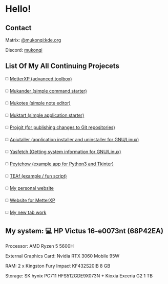 # Hello!
## Contact
Matrix: [@mukonqi:kde.org](https://matrix.to/#/@mukonqi:kde.org)

Discord: [mukonqi](https://discord.com/channels/@me/980440858245623838)
## List Of My All Continuing Projecets
◻️ [MetterXP (advanced toolbox)](https://mukonqi.github.io/metterxp)

◻️ [Mukander (simple command starter)](https://github.com/MuKonqi/mukander)

◻️ [Mukotes (simple note editor)](https://github.com/MuKonqi/mukotes)

◻️ [Muktart (simple application starter)](https://github.com/MuKonqi/muktart)

◻️ [Projgit (for publishing changes to Git repositories)](https://github.com/MuKonqi/projgit)

◻️ [Apiutaller (application installer and uninstaller for GNU/Linux)](https://github.com/MuKonqi/apiutaller)

◻️ [Yasfetch (Getting system information for GNU/Linux)](https://github.com/MuKonqi/yasfetch)

◻️ [Peytehow (example app for Python3 and Tkinter)](https://github.com/MuKonqi/peytehow)

◻️ [TEAf (example / fun script)](https://github.com/MuKonqi/teaf)

◻️ [My personal website](https://github.com/MuKonqi/mukonqi.github.io)

◻️ [Website for MetterXP](https://github.com/MuKonqi/metterxp/tree/site)

◻️ [My new tab work](https://github.com/MuKonqi/newtab)

## My system: 💻 HP Victus 16-e0073nt (68P42EA)

Processor: AMD Ryzen 5 5600H

External Graphics Card: Nvidia RTX 3060 Mobile 95W

RAM: 2 x Kingston Fury Impact KF432S20IB 8 GB

Storage: SK hynix PC711 HFS512GDE9X073N + Kioxia Exceria G2 1 TB
